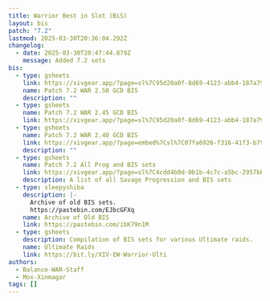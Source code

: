 ```yaml
---
title: Warrior Best in Slot (BiS)
layout: bis
patch: "7.2"
lastmod: 2025-03-30T20:36:04.292Z
changelog:
  - date: 2025-03-30T20:47:44.879Z
    message: Added 7.2 sets
bis:
  - type: gsheets
    link: https://xivgear.app/?page=sl%7C95d20a0f-8d69-4123-abb4-187a79ffe7d1&onlySetIndex=6&
    name: Patch 7.2 WAR 2.50 GCD BIS
    description: ""
  - type: gsheets
    name: Patch 7.2 WAR 2.45 GCD BIS
    link: https://xivgear.app/?page=sl%7C95d20a0f-8d69-4123-abb4-187a79ffe7d1&onlySetIndex=11&
  - type: gsheets
    name: Patch 7.2 WAR 2.40 GCD BIS
    link: https://xivgear.app/?page=embed%7Csl%7C07fa6926-f316-41f3-b797-31bba232d267&onlySetIndex=13&
    description: ""
  - type: gsheets
    name: Patch 7.2 All Prog and BIS sets
    link: https://xivgear.app/?page=sl%7C4cdd4b0d-0b1b-4c7c-a5bc-2957bb83618b&
    description: A list of all Savage Progression and BIS sets
  - type: sleepyshiba
    description: |-
      Archive of old BIS sets.
      https://pastebin.com/EJbcGFXq
    name: Archive of Old BIS
    link: https://pastebin.com/ibK79n1M
  - type: gsheets
    description: Compilation of BIS sets for various Ultimate raids.
    name: Ultimate Raids
    link: https://bit.ly/XIV-EW-Warrior-Ulti
authors:
  - Balance-WAR-Staff
  - Mox-Xinmagar
tags: []
---
```

